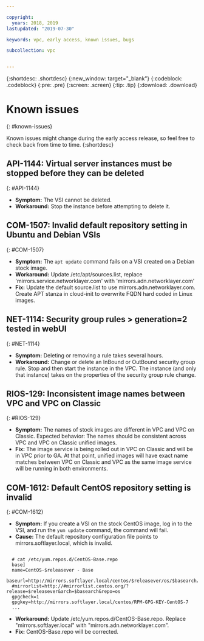 ```yaml
---

copyright:
  years: 2018, 2019
lastupdated: "2019-07-30"

keywords: vpc, early access, known issues, bugs

subcollection: vpc


---
```


{:shortdesc: .shortdesc}
{:new_window: target="_blank"}
{:codeblock: .codeblock}
{:pre: .pre}
{:screen: .screen}
{:tip: .tip}
{:download: .download}

# Known issues
{: #known-issues}

Known issues might change during the early access release, so feel free to check back from time to time.
{:shortdesc}


## API-1144: Virtual server instances must be stopped before they can be deleted
{: #API-1144}
- **Symptom:** The VSI cannot be deleted.
- **Workaround:** Stop the instance before attempting to delete it.


## COM-1507: Invalid default repository setting in Ubuntu and Debian VSIs
{: #COM-1507}
- **Symptom:** The `apt update` command fails on a VSI created on a Debian stock image.
- **Workaround:** Update /etc/apt/sources.list, replace 'mirrors.service.networklayer.com' with 'mirrors.adn.networklayer.com' 
- **Fix:** Update the default source.list to use mirrors.adn.networklayer.com. Create APT stanza in cloud-init to overwrite FQDN hard coded in Linux images.

## NET-1114: Security group rules > generation=2 tested in webUI
{: #NET-1114}
- **Symptom:** Deleting or removing a rule takes several hours.
- **Workaround:** Change or delete an InBound or OutBound security group rule. Stop and then start the instance in the VPC. The instance (and only that instance) takes on the properties of the security group rule change.


## RIOS-129: Inconsistent image names between VPC and VPC on Classic
{: #RIOS-129}
- **Symptom:** The names of stock images are different in VPC and VPC on Classic. Expected behavior: The names should be consistent across VPC and VPC on Classic unified images.
- **Fix:** The image service is being rolled out in VPC on Classic and will be in VPC prior to GA. At that point, unified images will have exact name matches between VPC on Classic and VPC as the same image service will be running in both environments.	

## COM-1612: Default CentOS repository setting is invalid
{: #COM-1612}
- **Symptom:** If you create a VSI on the stock CentOS image, log in to the VSI, and run the `yum update` command, the command will fail. 
- **Cause:**
The default repository configuration file points to mirrors.softlayer.local, which is invalid. 

<pre class="codeblock"><code class="hljs">
  # cat /etc/yum.repos.d/CentOS-Base.repo 
  base] 
  name=CentOS-$releasever - Base 
  baseurl=http://mirrors.softlayer.local/centos/$releasever/os/$basearch/ 
  #mirrorlist=http://#mirrorlist.centos.org/?release=$releasever&arch=$basearch&repo=os 
  gpgcheck=1 
  gpgkey=http://mirrors.softlayer.local/centos/RPM-GPG-KEY-CentOS-7 
  ... 
</code></pre>

- **Workaround:** Update /etc/yum.repos.d/CentOS-Base.repo. Replace "mirrors.softlayer.local" with "mirrors.adn.networklayer.com”. 
- **Fix:** CentOS-Base.repo will be corrected. 

